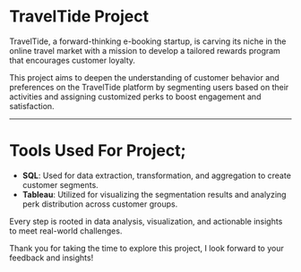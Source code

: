 # TravelTide Project

TravelTide, a forward-thinking e-booking startup, is carving its niche in the online travel market with a mission to develop a tailored rewards program that encourages customer loyalty.

This project aims to deepen the understanding of customer behavior and preferences on the TravelTide platform by segmenting users based on their activities and assigning customized perks to boost engagement and satisfaction.

---

# Tools Used For Project;
- **SQL**: Used for data extraction, transformation, and aggregation to create customer segments.
- **Tableau**: Utilized for visualizing the segmentation results and analyzing perk distribution across customer groups.

Every step is rooted in data analysis, visualization, and actionable insights to meet real-world challenges.

Thank you for taking the time to explore this project, I look forward to your feedback and insights!
